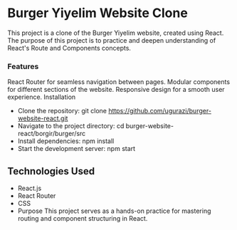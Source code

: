 # Burger Yiyelim Website Clone
This project is a clone of the Burger Yiyelim website, created using React. The purpose of this project is to practice and deepen understanding of React's Route and Components concepts.

### Features
React Router for seamless navigation between pages.
Modular components for different sections of the website.
Responsive design for a smooth user experience.
Installation
* Clone the repository:
git clone https://github.com/ugurazi/burger-website-react.git
* Navigate to the project directory:
cd burger-website-react/borgir/burger/src
* Install dependencies:
npm install
* Start the development server:
npm start
## Technologies Used
- React.js
- React Router
- CSS
- Purpose
This project serves as a hands-on practice for mastering routing and component structuring in React.
